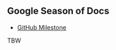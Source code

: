 ## Google Season of Docs

- [GitHub Milestone](https://github.com/wechaty/summer-of-wechaty/milestone/4)

TBW
